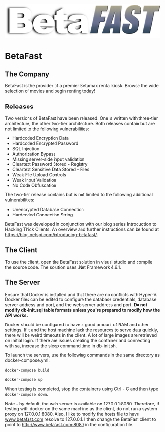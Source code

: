 ![Image of BetaFast](https://github.com/NetSPI/BetaFast/blob/master/docs/images/betafast-logo.png)
# BetaFast
## The Company
BetaFast is the provider of a premier Betamax rental kiosk. Browse the wide selection of movies and begin renting today!

## Releases
Two versions of BetaFast have been released. One is written with three-tier architecture, the other two-tier architecture. Both releases contain but are not limited to the following vulnerabilities:
* Hardcoded Encryption Data
* Hardcoded Encrypted Password
* SQL Injection
* Authorization Bypass
* Missing server-side input validation
* Cleartext Password Stored - Registry
* Cleartext Sensitive Data Stored - Files
* Weak File Upload Controls
* Weak Input Validation
* No Code Obfuscation

The two-tier release contains but is not limited to the following additional vulnerabilities:
* Unencrypted Database Connection
* Hardcoded Connection String

BetaFast was developed in conjunction with our blog series Introduction to Hacking Thick Clients. An overview and further instructions can be found at https://blog.netspi.com/introducing-betafast/.

## The Client
To use the client, open the BetaFast solution in visual studio and compile the source code. The solution uses .Net Framework 4.6.1.

## The Server
Ensure that Docker is installed and that there are no conflicts with Hyper-V. Docker files can be edited to configure the database credentials, database server address and port, and the web server address and port. **Do not modify db-init.sql table formats unless you're prepared to modify how the API works.**

Docker should be configured to have a good amount of RAM and other settings. If it and the host machine lack the resources to serve data quickly, there will be weird timeouts in the client. A lot of large images are retrieved on initial login. If there are issues creating the container and connecting with sa, increase the sleep command time in db-init.sh.

To launch the servers, use the following commands in the same directory as docker-compose.yml:

```docker-compose build```

```docker-compose up```

When testing is completed, stop the containers using Ctrl - C and then type `docker-compose down`.

Note - by default, the web server is available on 127.0.0.1:8080. Therefore, if testing with docker on the same machine as the client, do not run a system proxy on 127.0.0.1:8080. Also, I like to modify the hosts file to have www.betafast.com resolve to 127.0.0.1. I then change the BetaFast client to point to http://www.betafast.com:8080 in the configuration file.
